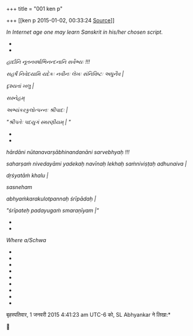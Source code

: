 +++
title = "001 ken p"

+++
[[ken p	2015-01-02, 00:33:24 [Source](https://groups.google.com/g/samskrita/c/xc9LthM6zMM)]]



*In Internet age one may learn Sanskrit in his/her chosen script.*

*  
*

*હાર્દાનિ નૂતનવર્ષાભિનન્દનાનિ સર્વેભ્યઃ !!!*

*સહર્ષં નિવેદયામિ યદેકઃ નવીનઃ લેખઃ સંનિવિષ્ટઃ અધુનૈવ \|*

*દૃશ્યતાં ખલુ \|*

*સસ્નેહમ્*

*અભ્યંકરકુલોત્પન્નઃ શ્રીપાદઃ \|*

*"શ્રીપતેઃ પદયુગં સ્મરણીયમ્ \| "*

*  
*

*hārdāni nūtanavarṣābhinandanāni sarvebhyaḥ !!!*  

*saharṣaṁ nivedayāmi yadekaḥ navīnaḥ lekhaḥ saṁniviṣṭaḥ adhunaiva \|*

*dṛśyatāṁ khalu \|*

*sasneham*

*abhyaṁkarakulotpannaḥ śrīpādaḥ \|*

*"śrīpateḥ padayugaṁ smaraṇīyam \|"*

*  
*

*Where a/Schwa*

*  
*

*  
*

*  
*

*  
*

*  
बृहस्पतिवार, 1 जनवरी 2015 4:41:23 am UTC-6 को, SL Abhyankar ने लिखा:*



